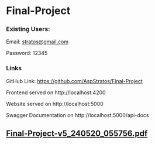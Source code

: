 # Final-Project

### Existing Users:

Email: stratos@gmail.com

Password: 12345


### Links

GitHub Link: https://github.com/AspStratos/Final-Project

Frontend served on http://localhost:4200

Website served on http://localhost:5000

Swagger Documentation on http://localhost:5000/api-docs

## [Final-Project-v5_240520_055756.pdf](https://github.com/apostolouagg/ergasia/files/15375770/Final-Project-v5_240520_055756.pdf)
